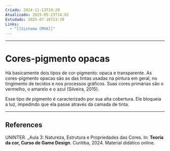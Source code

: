 ```yaml
---
Criado: 2024-11-13T19:29
Atualizado: 2025-05-23T14:02
Estudado: 2025-07-16T13:39
Links:
  - "[[Sistema CMYK]]"
---
```

---
# Cores-pigmento opacas

Há basicamente dois tipos de cor-pigmento: opaca e transparente. As cores-pigmento opacas são as das tintas usadas na pintura em geral, no tingimento de tecidos e nos processos gráficos. Suas cores primárias são o vermelho, o amarelo e o azul (Silveira, 2015).

Esse tipo de pigmento é caracterizado por sua alta cobertura. Ele bloqueia a luz, impedindo que ela passe através da camada de tinta.

---
## References

UNINTER.  _Aula 3: Natureza, Estrutura e Propriedades das Cores. In: **Teoria da cor, Curso de Game Design**. Curitiba, 2024. Material didático online.